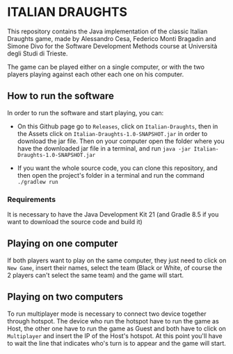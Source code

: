 # ITALIAN DRAUGHTS 

This repository contains the Java implementation of the classic Italian Draughts game, made by Alessandro Cesa, Federico Monti Bragadin and Simone Divo for the Software Development Methods course at Università degli Studi di Trieste.

The game can be played either on a single computer, or with the two players playing against each other each one on his computer.

## How to run the software
In order to run the software and start playing, you can:
* On this Github page go to `Releases`, click on `Italian-Draughts`, then in the Assets click on `Italian-Draughts-1.0-SNAPSHOT.jar` in order to download the jar file. Then on your computer open the folder where you have the downloaded jar file in a terminal, and run `java -jar Italian-Draughts-1.0-SNAPSHOT.jar`

* If you want the whole source code, you can clone this repository, and then open the project's folder in a terminal and run the command `./gradlew run`

### Requirements

It is necessary to have the Java Development Kit 21 (and Gradle 8.5 if you want to download the source code and build it)

## Playing on one computer
If both players want to play on the same computer, they just need to click on `New Game`, insert their names, select the team (Black or White, of course the 2 players can't select the same team) and the game will start.

## Playing on two computers
To run multiplayer mode is necessary to connect two device together through hotspot. The device who run the hotspot have to run the game as Host, the other one have to run the game as Guest and both have to click on `Multiplayer` and insert the IP of the Host's hotspot. At this point you'll have to wait the line that indicates who's turn is to appear and the game will start.
